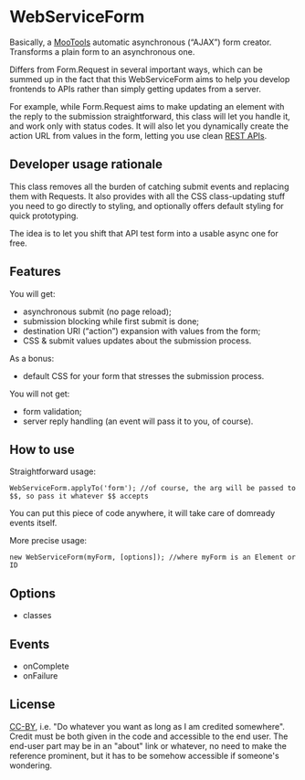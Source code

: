 WebServiceForm
==============

Basically, a [MooTools](http://mootools.net) automatic asynchronous (“AJAX”) form creator. Transforms a plain form to an asynchronous one.

Differs from Form.Request in several important ways, which can be summed up in the fact that this WebServiceForm aims to help you develop frontends to APIs rather than simply getting updates from a server.

For example, while Form.Request aims to make updating an element with the reply to the submission straightforward, this class will let you handle it, and work only with status codes. It will also let you dynamically create the action URL from values in the form, letting you use clean [REST APIs](http://en.wikipedia.org/wiki/Representational_State_Transfer#RESTful_web_services).

Developer usage rationale
-------------------------

This class removes all the burden of catching submit events and replacing them with Requests. It also provides with all the CSS class-updating stuff you need to go directly to styling, and optionally offers default styling for quick prototyping.

The idea is to let you shift that API test form into a usable async one for free.

Features
--------

You will get:

* asynchronous submit (no page reload);
* submission blocking while first submit is done;
* destination URI (“action”) expansion with values from the form;
* CSS & submit values updates about the submission process.

As a bonus:

* default CSS for your form that stresses the submission process.

You will not get:

* form validation;
* server reply handling (an event will pass it to you, of course).

How to use
----------

Straightforward usage:

	WebServiceForm.applyTo('form'); //of course, the arg will be passed to $$, so pass it whatever $$ accepts
    
You can put this piece of code anywhere, it will take care of domready events itself.

More precise usage:

	new WebServiceForm(myForm, [options]); //where myForm is an Element or ID

Options
-------

* classes

Events
------

- onComplete
- onFailure

License
-------

[CC-BY](http://creativecommons.org/licenses/by/3.0/), i.e. "Do whatever you want as long as I am credited somewhere". Credit must be both given in the code and accessible to the end user. The end-user part may be in an "about" link or whatever, no need to make the reference prominent, but it has to be somehow accessible if someone's wondering.